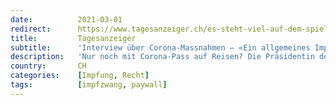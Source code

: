 ```yaml
---
date:          2021-03-01
redirect:      https://www.tagesanzeiger.ch/es-steht-viel-auf-dem-spiel-339877751219
title:         Tagesanzeiger
subtitle:      'Interview über Corona-Massnahmen – «Ein allgemeines Impfobligatorium lässt sich nicht rechtfertigen»'
description:   'Nur noch mit Corona-Pass auf Reisen? Die Präsidentin der Nationalen Ethikkommission, Andrea Büchler, warnt davor, Ungeimpfte zu stigmatisieren.'
country:       CH
categories:    [Impfung, Recht]
tags:          [impfzwang, paywall]
---
```

